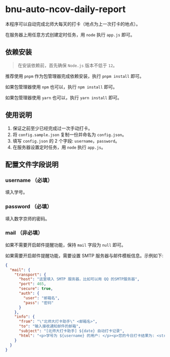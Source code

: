 # bnu-auto-ncov-daily-report

本程序可以自动完成北师大每天的打卡（地点为上一次打卡的地点）。

在服务器上用任意方式创建定时任务，用 `node` 执行 `app.js` 即可。

## 依赖安装

> 在安装依赖前，首先确保 `Node.js` 版本不低于 `12`。

推荐使用 `pnpm` 作为包管理器完成依赖安装，执行 `pnpm install` 即可。

如果包管理器使用 `npm` 也可以，执行 `npm install` 即可。

如果包管理器使用 `yarn` 也可以，执行 `yarn install` 即可。

## 使用说明

1. 保证之前至少已经完成过一次手动打卡。
2. 将 `config.sample.json` 复制一份并命名为 `config.json`。
3. 填写 `config.json` 的 2 个字段: `username`，`password`。
4. 在服务器设置定时任务，用 `node` 执行 `app.js`。

## 配置文件字段说明

### username （必填）
填入学号。

### password （必填）
填入数字京师的密码。

### mail （非必填）

如果不需要开启邮件提醒功能，保持 `mail` 字段为 `null` 即可。

如果需要开启邮件提醒功能，需要设置 SMTP 服务器与邮件模板信息。示例如下: 

```json
{
  "mail": {
    "transport": {
      "host": "这里填入 SMTP 服务器，比如可以用 QQ 的SMTP服务器",
      "port": 465,
      "secure": true,
      "auth": {
        "user": "邮箱名",
        "pass": "密码"
      }
    },
    "info": {
      "from": "\"北师大打卡助手\" <邮箱名>",
      "to": "输入接收通知邮件的邮箱",
      "subject": "[北师大打卡助手] ${date} 自动打卡记录",
      "html": "<p>学号为 ${username} 的用户: </p><p>您的今日打卡结果为: <strong>${result}</strong>。</p><p>系统提示为: 「${message}」。</p><p>打卡时间为: ${date} ${time}。</p><br><p>北师大打卡助手</p><p>Powered by Zhaoji Wang</p>"
    }
  }
}
```
